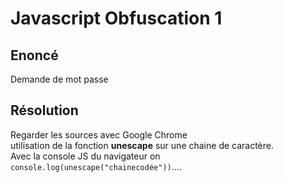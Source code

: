 **Javascript Obfuscation 1**
================
Enoncé
----------------
Demande de mot passe


Résolution
----------------
Regarder les sources avec Google Chrome  
utilisation de la fonction **unescape** sur une chaine de caractère.  
Avec la console JS du navigateur on `console.log(unescape("chainecodée"))`....
